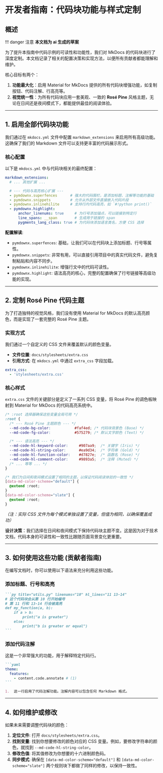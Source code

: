 # 开发者指南：代码块功能与样式定制

## 概述

!!! danger 注意
    **本文档为 ai 生成的草案**

为了提升本指南中代码示例的可读性和功能性，我们对 MkDocs 的代码块进行了深度定制。本文档记录了相关的配置决策和实现方法，以便所有贡献者都能理解和维护。

核心目标有两个：
1.  **功能最大化**：启用 Material for MkDocs 提供的所有代码块增强功能，如复制按钮、代码注解、行高亮等。
2.  **视觉统一性**：为所有代码块应用一套美观、一致的 **Rosé Pine** 风格主题，无论在日间还是夜间模式下，都能提供最佳的阅读体验。

---

## 1. 启用全部代码块功能

我们通过在 `mkdocs.yml` 文件中配置 `markdown_extensions` 来启用所有高级功能。这确保了我们的 Markdown 文件可以支持更丰富的代码展示形式。

### 核心配置

以下是 `mkdocs.yml` 中与代码块相关的最终配置：

```yaml title="mkdocs.yml"
markdown_extensions:
  # ... 其他扩展 ...

  # --- 代码与高亮核心扩展 ---
  - pymdownx.superfences      # 强大的代码围栏，是添加标题、注解等功能的基础
  - pymdownx.snippets         # 允许从外部文件直接嵌入代码片段
  - pymdownx.inlinehilite     # 支持行内代码高亮，如 `#!python print()`
  - pymdownx.highlight:
      anchor_linenums: true     # 为行号添加锚点，可以链接到特定行
      line_spans: __span        # 生成用于链接的 span
      pygments_lang_class: true # 为代码块添加语言类名，方便 CSS 选择
```

**配置解读**:
- `pymdownx.superfences`: 基础，让我们可以在代码块上添加标题、行号等属性。
- `pymdownx.snippets`: 非常有用，可以直接引用项目中的真实代码文件，避免复制粘贴和内容不同步。
- `pymdownx.inlinehilite`: 增强行文中的代码可读性。
- `pymdownx.highlight`: 语法高亮的核心，完整的配置确保了行号链接等高级功能的实现。

---

## 2. 定制 Rosé Pine 代码主题

为了打造独特的视觉风格，我们没有使用 Material for MkDocs 的默认高亮颜色，而是实现了一套完整的 Rosé Pine 主题。

### 实现方式

我们通过一个自定义的 CSS 文件来覆盖默认的颜色变量。

- **文件位置**: `docs/stylesheets/extra.css`
- **引用方式**: 在 `mkdocs.yml` 中通过 `extra_css` 字段加载。

```yaml title="mkdocs.yml"
extra_css:
  - 'stylesheets/extra.css'
```

### 核心样式

`extra.css` 文件的关键部分是定义了一系列 CSS 变量，将 Rosé Pine 的调色板映射到 Material for MkDocs 的代码高亮系统中。

```css title="docs/stylesheets/extra.css (部分)"
/* :root 选择器确保这些变量全局可用 */
:root {
  /* --- Rosé Pine 主题颜色 --- */
  --md-code-bg-color:           #faf4ed; /* 代码块背景色 (Base) */
  --md-code-fg-color:           #575279; /* 默认文字颜色 (Text) */

  /* --- 语法高亮 --- */
  --md-code-hl-keyword-color:     #907aa9;  /* 关键字 (Iris) */
  --md-code-hl-string-color:      #ea9d34;  /* 字符串 (Gold) */
  --md-code-hl-function-color:    #d7827e;  /* 函数名 (Rose) */
  --md-code-hl-comment-color:     #9893a5;  /* 注释 (Muted) */
  /* ... 等等 ... */
}

/* 我们为日间和夜间模式设置了相同的主题，以保证代码阅读体验的一致性 */
[data-md-color-scheme="default"] {
  @extend :root;
}
[data-md-color-scheme="slate"] {
  @extend :root;
}
```
*（注：实际 CSS 文件为每个模式单独设置了变量，但值为相同，以确保覆盖成功）*

**设计决策**：我们选择在日间和夜间模式下保持代码块主题不变。这是因为对于技术文档，代码本身的可读性和一致性比跟随页面背景变化更重要。

---

## 3. 如何使用这些功能 (贡献者指南)

在编写文档时，你可以使用以下语法来充分利用这些功能。

### 添加标题、行号和高亮

````markdown
```py title="utils.py" linenums="10" hl_lines="11 13-14"
# 这个代码块会从第 10 行开始编号
# 第 11 行和 13-14 行会被高亮
def my_function(a, b):
    if a > b:
        print("a is greater")
    else:
        print("b is greater or equal")
```
````

### 添加代码注解

这是一个非常强大的功能，用于解释特定代码行。

````markdown
```yaml
theme:
  features:
    - content.code.annotate # (1)
```

1.  这一行启用了代码注解功能。注解内容可以包含任何 Markdown 格式。
````

---

## 4. 如何维护或修改

如果未来需要调整代码块的颜色：

1.  **定位文件**: 打开 `docs/stylesheets/extra.css`。
2.  **找到变量**: 找到你想要修改的颜色对应的 CSS 变量。例如，要修改字符串的颜色，就找到 `--md-code-hl-string-color`。
3.  **修改色值**: 将其值修改为你想要的十六进制颜色码。
4.  **同步模式**: 确保在 `[data-md-color-scheme="default"]` 和 `[data-md-color-scheme="slate"]` 两个规则块下都做了同样的修改，以保持一致性。
````
